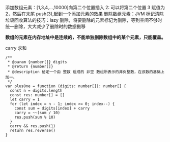 添加数组元素：[1,3,4,...,10000]向第二个位置插入 2: 可以将第二个位置 3 赋值为 2，然后在末尾 push(3),起到一个添加元素的效果
删除数组元素：JVM 标记清除垃圾回收算法的技巧：lazy 删除，将要删除的元素标记为删除，等到空间不够时统一删除，大大减少了删除时的数据搬移

**数组的元素在内存地址中是连续的，不能单独删除数组中的某个元素，只能覆盖。**

carry 求和

```JS
/**
 * @param {number[]} digits
 * @return {number[]}
 * @description 给定一个由 整数 组成的 非空 数组所表示的非负整数，在该数的基础上加一。
 */
var plusOne = function (digits: number[]): number[] {
  const n = digits.length
  const res: number[] = []
  let carry = 1
  for (let index = n - 1; index >= 0; index--) {
    const sum = digits[index] + carry
    carry = ~~(sum / 10)
    res.push(sum % 10)
  }
  carry && res.push(1)
  return res.reverse()
}
```
